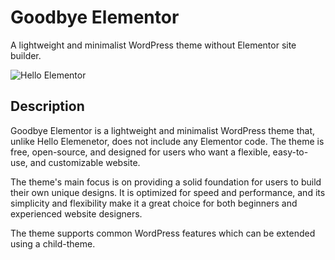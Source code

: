 # Goodbye Elementor

A lightweight and minimalist WordPress theme without Elementor site builder.

<p><img src="https://i0.wp.com/themes.svn.wordpress.org/hello-elementor/2.7.1/screenshot.png?w=600&strip=all" alt="Hello Elementor"></p>

## Description

Goodbye Elementor is a lightweight and minimalist WordPress theme that, unlike Hello Elemenetor, does not include any Elementor code. The theme is free, open-source, and designed for users who want a flexible, easy-to-use, and customizable website.

The theme's main focus is on providing a solid foundation for users to build their own unique designs. It is optimized for speed and performance, and its simplicity and flexibility make it a great choice for both beginners and experienced website designers.

The theme supports common WordPress features which can be extended using a child-theme.